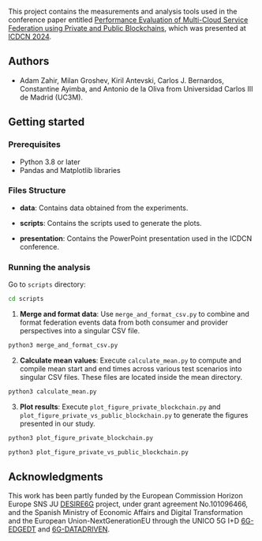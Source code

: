 This project contains the measurements and analysis tools used in the conference paper entitled [Performance Evaluation of Multi-Cloud Service Federation using Private and Public Blockchains](https://dl.acm.org/doi/10.1145/3631461.3631559), which was presented at [ICDCN 2024](https://cse.iitm.ac.in/~icdcn2024/). 

## Authors

- Adam Zahir, Milan Groshev, Kiril Antevski, Carlos J. Bernardos, Constantine Ayimba, and Antonio de la Oliva from Universidad Carlos III de Madrid (UC3M).

## Getting started

### Prerequisites

- Python 3.8 or later
- Pandas and Matplotlib libraries

### Files Structure

- **data**: Contains data obtained from the experiments.

- **scripts**: Contains the scripts used to generate the plots.

- **presentation**: Contains the PowerPoint presentation used in the ICDCN conference.

### Running the analysis

Go to `scripts` directory:

```bash
cd scripts
```

1. **Merge and format data**: Use `merge_and_format_csv.py` to combine and format federation events data from both consumer and provider perspectives into a singular CSV file.

```bash
python3 merge_and_format_csv.py
```

2. **Calculate mean values**: Execute `calculate_mean.py` to compute and compile mean start and end times across various test scenarios into singular CSV files. These files are located inside the mean directory.

```bash
python3 calculate_mean.py
```
   
3. **Plot results**: Execute `plot_figure_private_blockchain.py` and `plot_figure_private_vs_public_blockchain.py` to generate the figures presented in our study.

```bash
python3 plot_figure_private_blockchain.py
```

```bash
python3 plot_figure_private_vs_public_blockchain.py
```


## Acknowledgments
This work has been partly funded by the European Commission Horizon Europe SNS JU [DESIRE6G](https://desire6g.eu/) project, under grant agreement No.101096466, and the Spanish Ministry of Economic Affairs and Digital Transformation and the European Union-NextGenerationEU through the UNICO 5G I+D [6G-EDGEDT](https://unica6g.it.uc3m.es/6g-edgedt/) and [6G-DATADRIVEN](https://unica6g.it.uc3m.es/6g-datadriven/).






